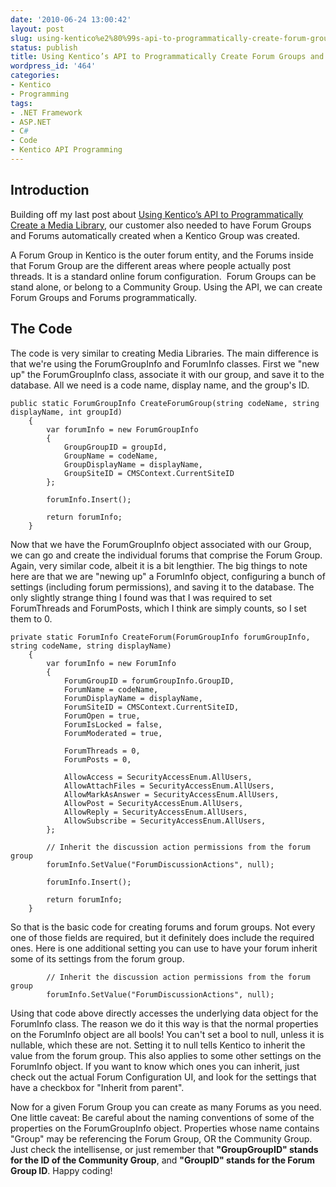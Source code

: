 ```yaml
---
date: '2010-06-24 13:00:42'
layout: post
slug: using-kentico%e2%80%99s-api-to-programmatically-create-forum-groups-and-forums
status: publish
title: Using Kentico’s API to Programmatically Create Forum Groups and Forums
wordpress_id: '464'
categories:
- Kentico
- Programming
tags:
- .NET Framework
- ASP.NET
- C#
- Code
- Kentico API Programming
---
```


## Introduction




Building off my last post about [Using Kentico’s API to Programmatically Create a Media Library](http://www.johnnycode.com/blog/2010/06/23/using-kenticos-api-to-programmatically-create-a-media-library/), our customer also needed to have Forum Groups and Forums automatically created when a Kentico Group was created.




A Forum Group in Kentico is the outer forum entity, and the Forums inside that Forum Group are the different areas where people actually post threads. It is a standard online forum configuration.  Forum Groups can be stand alone, or belong to a Community Group. Using the API, we can create Forum Groups and Forums programmatically.




## The Code




The code is very similar to creating Media Libraries. The main difference is that we're using the ForumGroupInfo and ForumInfo classes. First we "new up" the ForumGroupInfo class, associate it with our group, and save it to the database. All we need is a code name, display name, and the group's ID.



    
    public static ForumGroupInfo CreateForumGroup(string codeName, string displayName, int groupId)
        {
            var forumInfo = new ForumGroupInfo
            {
                GroupGroupID = groupId,
                GroupName = codeName,
                GroupDisplayName = displayName,
                GroupSiteID = CMSContext.CurrentSiteID
            };
    
            forumInfo.Insert();
    
            return forumInfo;
        }




Now that we have the ForumGroupInfo object associated with our Group, we can go and create the individual forums that comprise the Forum Group. Again, very similar code, albeit it is a bit lengthier. The big things to note here are that we are "newing up" a ForumInfo object, configuring a bunch of settings (including forum permissions), and saving it to the database. The only slightly strange thing I found was that I was required to set ForumThreads and ForumPosts, which I think are simply counts, so I set them to 0.



    
    private static ForumInfo CreateForum(ForumGroupInfo forumGroupInfo, string codeName, string displayName)
        {
            var forumInfo = new ForumInfo
            {
                ForumGroupID = forumGroupInfo.GroupID,
                ForumName = codeName,
                ForumDisplayName = displayName,
                ForumSiteID = CMSContext.CurrentSiteID,
                ForumOpen = true,
                ForumIsLocked = false,
                ForumModerated = true,
    
                ForumThreads = 0,
                ForumPosts = 0,
    
                AllowAccess = SecurityAccessEnum.AllUsers,
                AllowAttachFiles = SecurityAccessEnum.AllUsers,
                AllowMarkAsAnswer = SecurityAccessEnum.AllUsers,
                AllowPost = SecurityAccessEnum.AllUsers,
                AllowReply = SecurityAccessEnum.AllUsers,
                AllowSubscribe = SecurityAccessEnum.AllUsers,
            };
    
            // Inherit the discussion action permissions from the forum group
            forumInfo.SetValue("ForumDiscussionActions", null);
    
            forumInfo.Insert();
    
            return forumInfo;
        }




So that is the basic code for creating forums and forum groups. Not every one of those fields are required, but it definitely does include the required ones. Here is one additional setting you can use to have your forum inherit some of its settings from the forum group.



    
            // Inherit the discussion action permissions from the forum group
            forumInfo.SetValue("ForumDiscussionActions", null);




Using that code above directly accesses the underlying data object for the ForumInfo class. The reason we do it this way is that the normal properties on the ForumInfo object are all bools! You can't set a bool to null, unless it is nullable, which these are not. Setting it to null tells Kentico to inherit the value from the forum group. This also applies to some other settings on the ForumInfo object. If you want to know which ones you can inherit, just check out the actual Forum Configuration UI, and look for the settings that have a checkbox for "Inherit from parent".




Now for a given Forum Group you can create as many Forums as you need. One little caveat: Be careful about the naming conventions of some of the properties on the ForumGroupInfo object. Properties whose name contains "Group" may be referencing the Forum Group, OR the Community Group. Just check the intellisense, or just remember that **"GroupGroupID" stands for the ID of the Community Group**, and **"GroupID" stands for the Forum Group ID**. Happy coding!



